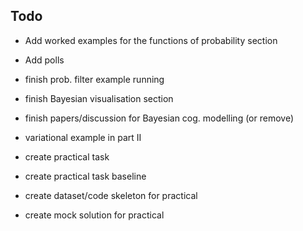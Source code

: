 ## Todo

* Add worked examples for the functions of probability section
* Add polls

* finish prob. filter example running
* finish Bayesian visualisation section
* finish papers/discussion for Bayesian cog. modelling (or remove)

* variational example in part II

* create practical task
* create practical task baseline
* create dataset/code skeleton for practical
* create mock solution for practical